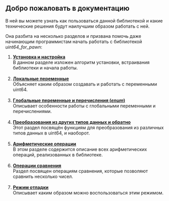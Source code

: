 ## Добро пожаловать в документацию
В ней вы можете узнать как пользоваться данной библиотекой и какие технические решения будут наилучшим образом работать с ней.

Она разбита на несколько разделов и призвана помочь даже начинающим программистам начать работать с библиотекой *uint64_for_pawn*:

1) [**Установка и настройка**](chapters/1\)%20Installation%20and%20deployment.md)<br>
    В данном разделе изложен алгоритм установки, встраивания библиотеки и начала работы.
    <br><br>
2) [**Локальные переменные**](chapters/2\)%20Local%20variables.md)<br>
    Объясняет каким образом создавать и работать с переменными uint64.
    <br><br>
3) [**Глобальные переменные и перечисления (*enum*)**](chapters/3\)%20Global%20variables%20and%20enums.md)<br>
    Описывает особенности работы с глобальными переменными и перечислениями.
    <br><br>
4) [**Преобразования из других типов данных и обратно**](chapters/4\)%20Conversions%20from%20other%20data%20types%20and%20vice%20versa.md)<br>
    Этот раздел посвящён функциям для преобразования из различных типов данных в uint64, и наоборот.
    <br><br>
5) [**Арифметические операции**](chapters/5\)%20Arithmetic%20operations.md)<br>
    В этом разделе содержится описание всех арифметических операций, реализованных в библиотеке.
    <br><br>
6) [**Операции сравнения**](chapters/6\)%20Comparing%20operations.md)<br>
    Раздел посвящен операциям сравнения, которые позволяют сравнить несколько чисел.
    <br><br>
7) [**Режим отладки**](chapters/7\)%20Debug%20mode.md)<br>
    Описывает каким образом можно воспользоваться этим режимом.